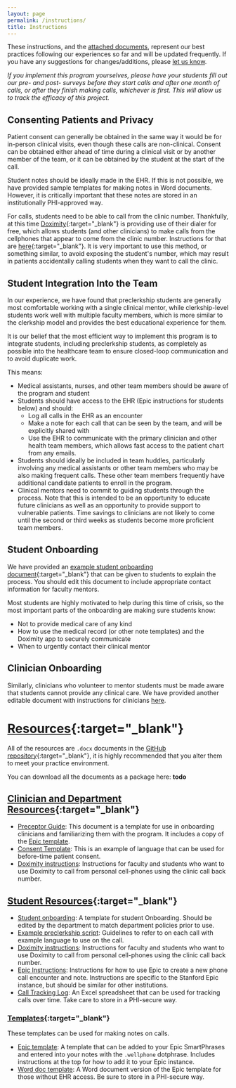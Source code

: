 ```yaml
---
layout: page
permalink: /instructions/
title: Instructions
---
```


These instructions, and the [attached documents](#resources), represent our best practices following our experiences so far and will be updated frequently. If you have any suggestions for changes/additions, please [let us know](/about/#contact).

*If you implement this program yourselves, please have your students fill out our pre- and post- surveys before they start calls and after one month of calls, or after they finish making calls, whichever is first. This will allow us to track the efficacy of this project.*

## Consenting Patients and Privacy

Patient consent can generally be obtained in the same way it would be for in-person clinical visits, even though these calls are non-clinical. Consent can be obtained either ahead of time during a clinical visit or by another member of the team, or it can be obtained by the student at the start of the call.

Student notes should be ideally made in the EHR. If this is not possible, we have provided sample templates for making notes in Word documents. However, it is critically important that these notes are stored in an institutionally PHI-approved way.

For calls, students need to be able to call from the clinic number. Thankfully, at this time [Doximity](https://www.doximity.com/){:target="_blank"} is providing use of their dialer for free, which allows students (and other clinicians) to make calls from the cellphones that appear to come from the clinic number. Instructions for that are [here](https://github.com/MikeDacre/studentcorps/blob/master/Resources/Tech_Instructions/Doximity_Instructions.docx){:target="_blank"}. It is very important to use this method, or something similar, to avoid exposing the student's number, which may result in patients accidentally calling students when they want to call the clinic.

## Student Integration Into the Team

In our experience, we have found that preclerkship students are generally most comfortable working with a single clinical mentor, while clerkship-level students work well with multiple faculty members, which is more similar to the clerkship model and provides the best educational experience for them.

It is our belief that the most efficient way to implement this program is to integrate students, including preclerkship students, as completely as possible into the healthcare team to ensure closed-loop communication and to avoid duplicate work.

This means:

- Medical assistants, nurses, and other team members should be aware of the program and student
- Students should have access to the EHR (Epic instructions for students below) and should:
	- Log all calls in the EHR as an encounter
	- Make a note for each call that can be seen by the team, and will be explicitly shared with
	- Use the EHR to communicate with the primary clinician and other health team members, which allows fast access to the patient chart from any emails.
- Students should ideally be included in team huddles, particularly involving any medical assistants or other team members who may be also making frequent calls. These other team members frequently have additional candidate patients to enroll in the program.
- Clinical mentors need to commit to guiding students through the process. Note that this is intended to be an opportunity to educate future clinicians as well as an opportunity to provide support to vulnerable patients. Time savings to clinicians are not likely to come until the second or third weeks as students become more proficient team members.

## Student Onboarding

We have provided an [example student onboarding document](https://github.com/MikeDacre/studentcorps/blob/master/Resources/Student_Materials/Student_CORPS_On-Boarding.docx){:target="_blank"} that can be given to students to explain the process. You should edit this document to include appropriate contact information for faculty mentors.

Most students are highly motivated to help during this time of crisis, so the most important parts of the onboarding are making sure students know:

- Not to provide medical care of any kind
- How to use the medical record (or other note templates) and the Doximity app to securely communicate
- When to urgently contact their clinical mentor

## Clinician Onboarding

Similarly, clinicians who volunteer to mentor students must be made aware that students cannot provide any clinical care. We have provided another editable document with instructions for clinicians [here](https://github.com/MikeDacre/studentcorps/blob/master/Resources/Clinician_Materials/Physician_Preceptor_Guide_Student_CORPS.docx).

# [Resources](https://github.com/MikeDacre/studentcorps/tree/master/Resources){:target="_blank"}

All of the resources are `.docx` documents in the [GitHub repository](https://github.com/MikeDacre/studentcorps/tree/master/Resources){:target="_blank"}, it is highly recommended that you alter them to meet your practice environment.

You can download all the documents as a package here: **todo**

## [Clinician and Department Resources](https://github.com/MikeDacre/studentcorps/tree/master/Resources/Clinician_Materials){:target="_blank"}

- [Preceptor Guide](https://raw.githubusercontent.com/MikeDacre/studentcorps/master/Resources/Clinician_Materials/Physician_Preceptor_Guide_Student_CORPS.docx): This document is a template for use in onboarding clinicians and familiarizing them with the program. It includes a copy of the [Epic template](https://raw.githubusercontent.com/MikeDacre/studentcorps/master/Resources/Templates/Epic_Note_Template.docx).
- [Consent Template](https://raw.githubusercontent.com/MikeDacre/studentcorps/master/Resources/Clinician_Materials/Physician_Extender_Clincian_Consent.docx): This is an example of language that can be used for before-time patient consent.
- [Doximity instructions](https://raw.githubusercontent.com/MikeDacre/studentcorps/master/Resources/Tech_Instructions/Doximity_Instructions.docx): Instructions for faculty and students who want to use Doximity to call from personal cell-phones using the clinic call back number.

## [Student Resources](https://github.com/MikeDacre/studentcorps/tree/master/Resources/Student_Materials){:target="_blank"}

- [Student onboarding](https://raw.githubusercontent.com/MikeDacre/studentcorps/master/Resources/Student_Materials/Student_CORPS_On-Boarding.docx): A template for student Onboarding. Should be edited by the department to match department policies prior to use.
- [Example preclerkship script](https://raw.githubusercontent.com/MikeDacre/studentcorps/master/Resources/Student_Materials/Preclin_Guidelines_and_Script.docx): Guidelines to refer to on each call with example language to use on the call.
- [Doximity instructions](https://raw.githubusercontent.com/MikeDacre/studentcorps/master/Resources/Tech_Instructions/Doximity_Instructions.docx): Instructions for faculty and students who want to use Doximity to call from personal cell-phones using the clinic call back number.
- [Epic Instructions](https://raw.githubusercontent.com/MikeDacre/studentcorps/master/Resources/Tech_Instructions/Epic_for_Calls.docx): Instructions for how to use Epic to create a new phone call encounter and note. Instructions are specific to the Stanford Epic instance, but should be similar for other institutions.
- [Call Tracking Log](https://raw.githubusercontent.com/MikeDacre/studentcorps/master/Resources/Templates/Call_Tracking_Log.xlsx): An Excel spreadsheet that can be used for tracking calls over time. Take care to store in a PHI-secure way.

### [Templates](https://github.com/MikeDacre/studentcorps/tree/master/Resources/Templates){:target="_blank"}

These templates can be used for making notes on calls.

- [Epic template](https://raw.githubusercontent.com/MikeDacre/studentcorps/master/Resources/Templates/Epic_Note_Template.docx): A template that can be added to your Epic SmartPhrases and entered into your notes with the `.wellphone` dotphrase. Includes instructions at the top for how to add it to your Epic instance.
- [Word doc template](https://raw.githubusercontent.com/MikeDacre/studentcorps/master/Resources/Templates/Call_Log_Note_Template.docx): A Word document version of the Epic template for those without EHR access. Be sure to store in a PHI-secure way.

